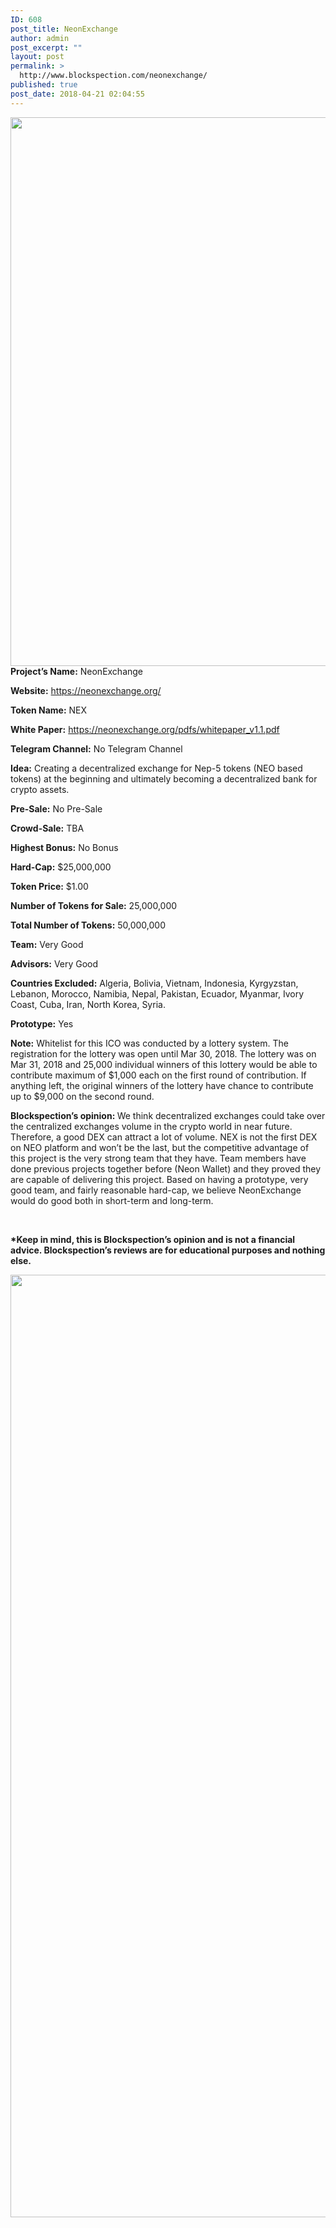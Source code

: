 ```yaml
---
ID: 608
post_title: NeonExchange
author: admin
post_excerpt: ""
layout: post
permalink: >
  http://www.blockspection.com/neonexchange/
published: true
post_date: 2018-04-21 02:04:55
---
```

<strong><a href="http://www.blockspection.com/wp-content/uploads/2018/04/NEX.png"><img class="alignnone size-full wp-image-626" src="http://www.blockspection.com/wp-content/uploads/2018/04/NEX.png" alt="" width="2120" height="878" /></a>Project’s Name:</strong> NeonExchange

<strong>Website:</strong> <a href="https://neonexchange.org/">https://neonexchange.org/</a>

<strong>Token Name:</strong> NEX

<strong>White Paper:</strong> <a href="https://neonexchange.org/pdfs/whitepaper_v1.1.pdf">https://neonexchange.org/pdfs/whitepaper_v1.1.pdf</a>

<strong>Telegram Channel:</strong> No Telegram Channel

<strong>Idea:</strong> Creating a decentralized exchange for Nep-5 tokens (NEO based tokens) at the beginning and ultimately becoming a decentralized bank for crypto assets.

<strong>Pre-Sale:</strong> No Pre-Sale

<strong>Crowd-Sale:</strong> TBA

<strong>Highest Bonus:</strong> No Bonus

<strong>Hard-Cap:</strong> $25,000,000

<strong>Token Price:</strong> $1.00

<strong>Number of Tokens for Sale:</strong> 25,000,000

<strong>Total Number of Tokens:</strong> 50,000,000

<strong>Team:</strong> Very Good

<strong>Advisors:</strong> Very Good

<strong>Countries Excluded:</strong> Algeria, Bolivia, Vietnam, Indonesia, Kyrgyzstan, Lebanon, Morocco, Namibia, Nepal, Pakistan, Ecuador, Myanmar, Ivory Coast, Cuba, Iran, North Korea, Syria.

<strong>Prototype:</strong> Yes

<strong>Note:</strong> Whitelist for this ICO was conducted by a lottery system. The registration for the lottery was open until Mar 30, 2018. The lottery was on Mar 31, 2018 and 25,000 individual winners of this lottery would be able to contribute maximum of $1,000 each on the first round of contribution. If anything left, the original winners of the lottery have chance to contribute up to $9,000 on the second round.

<strong>Blockspection’s opinion: </strong>We think decentralized exchanges could take over the centralized exchanges volume in the crypto world in near future. Therefore, a good DEX can attract a lot of volume. NEX is not the first DEX on NEO platform and won’t be the last, but the competitive advantage of this project is the very strong team that they have. Team members have done previous projects together before (Neon Wallet) and they proved they are capable of delivering this project. Based on having a prototype, very good team, and fairly reasonable hard-cap, we believe NeonExchange would do good both in short-term and long-term.

<strong> </strong>

<strong>*Keep in mind, this is Blockspection’s opinion and is not a financial advice. Blockspection’s reviews are for educational purposes and nothing else.</strong>

<a href="http://www.blockspection.com/wp-content/uploads/2018/04/Roadmap.png"><img class="alignnone size-full wp-image-627" src="http://www.blockspection.com/wp-content/uploads/2018/04/Roadmap.png" alt="" width="2880" height="1508" /></a>